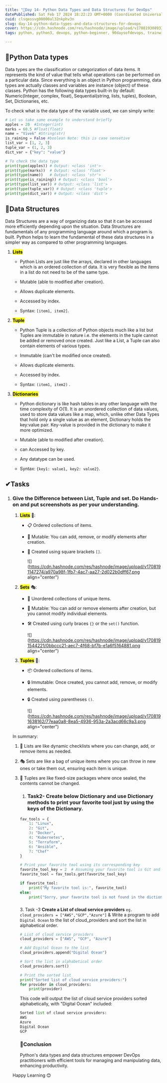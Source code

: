 ```yaml
---
title: "🐍Day 14- Python Data Types and Data Structures for DevOps"
datePublished: Sat Feb 17 2024 18:22:23 GMT+0000 (Coordinated Universal Time)
cuid: clsqeosvg00000al32nkphv3n
slug: day-14-python-data-types-and-data-structures-for-devops
cover: https://cdn.hashnode.com/res/hashnode/image/upload/v1708193089339/02b093fa-2604-4325-8377-cffd70837961.png
tags: python, python3, devops, python-beginner, 90daysofdevops, trainwithshubham, vivekmoudekar

---
```


## 📍Python Data types

Data types are the classification or categorization of data items. It represents the kind of value that tells what operations can be performed on a particular data. Since everything is an object in Python programming, data types are actually classes and variables are instance (object) of these classes. Python has the following data types built-in by default: Numeric(Integer, complex, float), Sequential(string, lists, tuples), Boolean, Set, Dictionaries, etc.

To check what is the data type of the variable used, we can simply write:

```python
# Let us take some example to understand briefly
apples = 20  #Integer(int)
marks = 60.5 #Float(float)
name = "Vivek" #String(str)
is_raining = False #boolean Note: this is case sensetive
list_var = [1, 2, 3]
tuple_var = (1, 2, 3)
dict_var = {"key": "value"}

# To check the data type
print(type(apples)) # Output: <class 'int'>
print(type(marks))  # Output: <class 'float'>
print(type(name))   # Output: <class 'str'>
print(type(is_raining)) # Output: <class 'bool'>
print(type(list_var)) # Output: <class 'list'>
print(type(tuple_var)) # Output: <class 'tuple'>
print(type(dict_var)) # Output: <class 'dict'>
```

## 📍Data Structures

Data Structures are a way of organizing data so that it can be accessed more efficiently depending upon the situation. Data Structures are fundamentals of any programming language around which a program is built. Python helps to learn the fundamental of these data structures in a simpler way as compared to other programming languages.

1. **<mark>Lists</mark>**
    
    * Python Lists are just like the arrays, declared in other languages which is an ordered collection of data. It is very flexible as the items in a list do not need to be of the same type.
        
    * Mutable (able to modified after creation).
        
    * Allows duplicate elements.
        
    * Accessed by index.
        
    * Syntax: `[item1, item2]`.
        
2. **<mark>Tuple</mark>**
    
    * Python Tuple is a collection of Python objects much like a list but Tuples are immutable in nature i.e. the elements in the tuple cannot be added or removed once created. Just like a List, a Tuple can also contain elements of various types.
        
    * Immutable (can't be modified once created).
        
    * Allows duplicate elements.
        
    * Accessed by index.
        
    * Syntax: `(item1, item2)` .
        
3. **<mark>Dictionaries</mark>**
    
    * Python dictionary is like hash tables in any other language with the time complexity of O(1). It is an unordered collection of data values, used to store data values like a map, which, unlike other Data Types that hold only a single value as an element, Dictionary holds the key:value pair. Key-value is provided in the dictionary to make it more optimized.
        
    * Mutable (able to modified after creation).
        
    * can Accessed by key.
        
    * Any datatype can be used.
        
    * Syntax: `{key1: value1, key2: value2}`.
        

## ✔Tasks

1. ### **Give the Difference between List, Tuple and set. Do Hands-on and put screenshots as per your understanding.**
    
    1. **<mark>Lists</mark>** 📜:
        
        * 📋 Ordered collections of items.
            
        * 🔄 Mutable: You can add, remove, or modify elements after creation.
            
        * 🔧 Created using square brackets `[]`.
            
            ![](https://cdn.hashnode.com/res/hashnode/image/upload/v1708191147274/a970a98f-1fb7-4ac7-aa27-2d022b0dff67.png align="center")
            
    2. **<mark>Sets</mark>** 🎭:
        
        * 🎈 Unordered collections of unique items.
            
        * 🔄 Mutable: You can add or remove elements after creation, but you cannot modify individual elements.
            
        * 🛠️ Created using curly braces `{}` or the `set()` function.
            
            ![](https://cdn.hashnode.com/res/hashnode/image/upload/v1708191544221/0bbccc21-aec7-4f68-bf7b-e1a6f5164881.png align="center")
            
    3. **<mark>Tuples</mark>** 🔄:
        
        * 📦 Ordered collections of items.
            
        * 🔒 Immutable: Once created, you cannot add, remove, or modify elements.
            
        * 🔒 Created using parentheses `()`.
            
            ![](https://cdn.hashnode.com/res/hashnode/image/upload/v1708191638162/77eaa0a8-8ea5-4936-953a-2a3acd66c9a3.png align="center")
            
    
    In summary:
    
    1. 📜 Lists are like dynamic checklists where you can change, add, or remove items as needed.
        
    2. 🎭 Sets are like a bag of unique items where you can throw in new ones or take them out, ensuring each item is unique.
        
    3. 🔄 Tuples are like fixed-size packages where once sealed, the contents cannot be changed.
        
        1. ### **Task2- Create below Dictionary and use Dictionary methods to print your favorite tool just by using the keys of the Dictionary.**
            
        
        ```python
        fav_tools = {
            1: "Linux",
            2: "Git",
            3: "Docker",
            4: "Kubernetes",
            5: "Terraform",
            6: "Ansible",
            7: "Chef"
        }
        
        # Print your favorite tool using its corresponding key
        favorite_tool_key = 2  # Assuming your favorite tool is Git and its key is 2
        favorite_tool = fav_tools.get(favorite_tool_key)
        
        if favorite_tool:
            print("My favorite tool is:", favorite_tool)
        else:
            print("Sorry, your favorite tool is not found in the dictionary.")
        ```
        
        ###   
        3\. Task -3 **Create a List of cloud service providers** `eg. cloud_providers = ["AWS","GCP","Azure"]` & Write a program to add `Digital Ocean` to the list of cloud\_providers and sort the list in alphabetical order.
        
        ```python
        # List of cloud service providers
        cloud_providers = ["AWS", "GCP", "Azure"]
        
        # Add Digital Ocean to the list
        cloud_providers.append("Digital Ocean")
        
        # Sort the list in alphabetical order
        cloud_providers.sort()
        
        # Print the sorted list
        print("Sorted list of cloud service providers:")
        for provider in cloud_providers:
            print(provider)
        ```
        
        This code will output the list of cloud service providers sorted alphabetically, with "Digital Ocean" included:
        
        ```python
        Sorted list of cloud service providers:
        AWS
        Azure
        Digital Ocean
        GCP
        ```
        
        ### **🚧Conclusion**
        
        Python's data types and data structures empower DevOps practitioners with efficient tools for managing and manipulating data, enhancing productivity.
        
    
    Happy Learning 😊